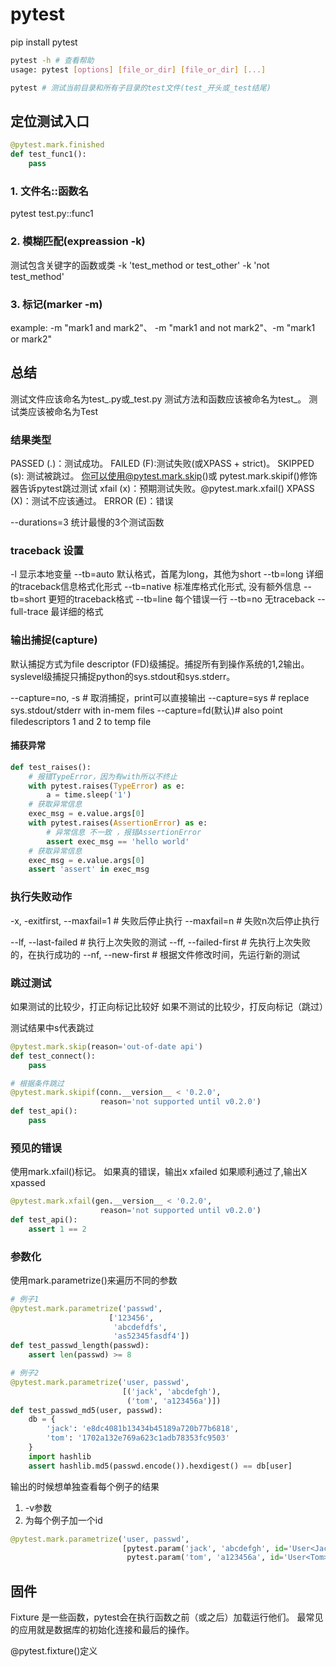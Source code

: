 # pytest

<!-- 使用faker创建假的实例 -->
pip install pytest

```sh
pytest -h # 查看帮助
usage: pytest [options] [file_or_dir] [file_or_dir] [...]

pytest # 测试当前目录和所有子目录的test文件(test_开头或_test结尾)


```

## 定位测试入口

```python
@pytest.mark.finished
def test_func1():
    pass
```

### 1. 文件名::函数名

pytest test.py::func1

### 2. 模糊匹配(expreassion -k)

测试包含关键字的函数或类
-k 'test_method or test_other'
-k 'not test_method'

### 3. 标记(marker -m)

example:
-m "mark1 and mark2"、 -m "mark1 and not mark2"、-m "mark1 or mark2"


## 总结

测试文件应该命名为test_.py或_test.py
测试方法和函数应该被命名为test_。
测试类应该被命名为Test

### 结果类型

PASSED (.)：测试成功。
FAILED (F):测试失败(或XPASS + strict)。
SKIPPED (s): 测试被跳过。 你可以使用@pytest.mark.skip()或 pytest.mark.skipif()修饰器告诉pytest跳过测试
xfail (x)：预期测试失败。@pytest.mark.xfail()
XPASS (X)：测试不应该通过。
ERROR (E)：错误


--durations=3 统计最慢的3个测试函数

### traceback 设置

-l 显示本地变量
--tb=auto 默认格式，首尾为long，其他为short
--tb=long 详细的traceback信息格式化形式
--tb=native 标准库格式化形式, 没有额外信息
--tb=short 更短的traceback格式
--tb=line 每个错误一行
--tb=no 无traceback
--full-trace 最详细的格式

### 输出捕捉(capture)

默认捕捉方式为file descriptor (FD)级捕捉。捕捉所有到操作系统的1,2输出。
syslevel级捕捉只捕捉python的sys.stdout和sys.stderr。

--capture=no, -s  # 取消捕捉，print可以直接输出
--capture=sys     # replace sys.stdout/stderr with in-mem files
--capture=fd(默认)# also point filedescriptors 1 and 2 to temp file


#### 捕获异常
```python
def test_raises():
    # 报错TypeError，因为有with所以不终止
    with pytest.raises(TypeError) as e:
        a = time.sleep('1')
    # 获取异常信息
    exec_msg = e.value.args[0]
    with pytest.raises(AssertionError) as e:
        # 异常信息 不一致 ，报错AssertionError
        assert exec_msg == 'hello world'
    # 获取异常信息
    exec_msg = e.value.args[0]
    assert 'assert' in exec_msg

```
### 执行失败动作

-x, -exitfirst, --maxfail=1 # 失败后停止执行
--maxfail=n # 失败n次后停止执行

--lf, --last-failed  # 执行上次失败的测试
--ff, --failed-first # 先执行上次失败的，在执行成功的
--nf, --new-first    # 根据文件修改时间，先运行新的测试


### 跳过测试

如果测试的比较少，打正向标记比较好
如果不测试的比较少，打反向标记（跳过）

测试结果中s代表跳过
```python
@pytest.mark.skip(reason='out-of-date api')
def test_connect():
    pass

# 根据条件跳过
@pytest.mark.skipif(conn.__version__ < '0.2.0',
                    reason='not supported until v0.2.0')
def test_api():
    pass
```
### 预见的错误

使用mark.xfail()标记。
如果真的错误，输出x xfailed
如果顺利通过了,输出X xpassed
```python
@pytest.mark.xfail(gen.__version__ < '0.2.0',
                    reason='not supported until v0.2.0')
def test_api():
    assert 1 == 2
```

### 参数化

使用mark.parametrize()来遍历不同的参数
```python
# 例子1
@pytest.mark.parametrize('passwd',
                      ['123456',
                       'abcdefdfs',
                       'as52345fasdf4'])
def test_passwd_length(passwd):
    assert len(passwd) >= 8

# 例子2
@pytest.mark.parametrize('user, passwd',
                         [('jack', 'abcdefgh'),
                          ('tom', 'a123456a')])
def test_passwd_md5(user, passwd):
    db = {
        'jack': 'e8dc4081b13434b45189a720b77b6818',
        'tom': '1702a132e769a623c1adb78353fc9503'
    }
    import hashlib
    assert hashlib.md5(passwd.encode()).hexdigest() == db[user]
```

输出的时候想单独查看每个例子的结果
1. -v参数
2. 为每个例子加一个id
```python
@pytest.mark.parametrize('user, passwd',
                         [pytest.param('jack', 'abcdefgh', id='User<Jack>'),
                          pytest.param('tom', 'a123456a', id='User<Tom>')])
```

## 固件

Fixture 是一些函数，pytest会在执行函数之前（或之后）加载运行他们。
最常见的应用就是数据库的初始化连接和最后的操作。

@pytest.fixture()定义

